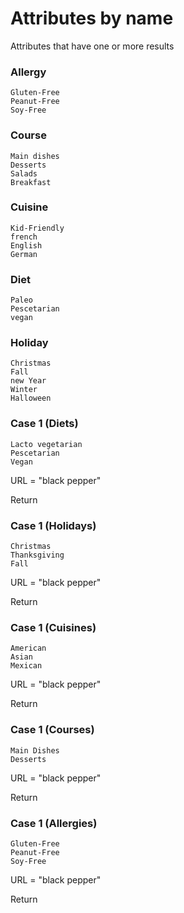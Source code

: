 # Attributes by name

Attributes that have one or more results

### Allergy

```text
Gluten-Free
Peanut-Free
Soy-Free
```

### Course

```text
Main dishes
Desserts
Salads
Breakfast
```

### Cuisine

```text
Kid-Friendly
french
English
German
```

### Diet

```text
Paleo
Pescetarian
vegan
```

### Holiday

```text
Christmas
Fall
new Year
Winter
Halloween
```





### Case 1 \(Diets\)

```text
Lacto vegetarian
Pescetarian
Vegan
```

URL = "black pepper"

Return

### Case 1 \(Holidays\)

```text
Christmas
Thanksgiving
Fall
```

URL = "black pepper"

Return

### Case 1 \(Cuisines\)

```text
American
Asian
Mexican
```

URL = "black pepper"

Return



### Case 1 \(Courses\)

```text
Main Dishes
Desserts
```

URL = "black pepper"

Return



### Case 1 \(Allergies\)

```text
Gluten-Free
Peanut-Free
Soy-Free
```

URL = "black pepper"

Return


